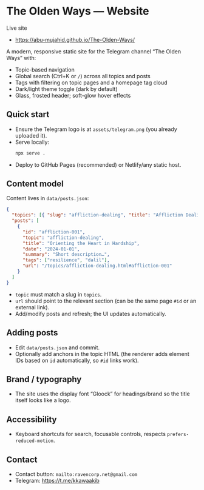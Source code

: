 # The Olden Ways — Website

Live site
- https://abu-mujahid.github.io/The-Olden-Ways/

A modern, responsive static site for the Telegram channel “The Olden Ways” with:
- Topic-based navigation
- Global search (Ctrl+K or `/`) across all topics and posts
- Tags with filtering on topic pages and a homepage tag cloud
- Dark/light theme toggle (dark by default)
- Glass, frosted header; soft-glow hover effects

## Quick start
- Ensure the Telegram logo is at `assets/telegram.png` (you already uploaded it).
- Serve locally:
  ```bash
  npx serve .
  ```
- Deploy to GitHub Pages (recommended) or Netlify/any static host.

## Content model
Content lives in `data/posts.json`:
```json
{
  "topics": [{ "slug": "affliction-dealing", "title": "Affliction Dealing" }],
  "posts": [
    {
      "id": "affliction-001",
      "topic": "affliction-dealing",
      "title": "Orienting the Heart in Hardship",
      "date": "2024-01-01",
      "summary": "Short description…",
      "tags": ["resilience", "dalīl"],
      "url": "/topics/affliction-dealing.html#affliction-001"
    }
  ]
}
```
- `topic` must match a slug in `topics`.
- `url` should point to the relevant section (can be the same page `#id` or an external link).
- Add/modify posts and refresh; the UI updates automatically.

## Adding posts
- Edit `data/posts.json` and commit.
- Optionally add anchors in the topic HTML (the renderer adds element IDs based on `id` automatically, so `#id` links work).

## Brand / typography
- The site uses the display font “Gloock” for headings/brand so the title itself looks like a logo.

## Accessibility
- Keyboard shortcuts for search, focusable controls, respects `prefers-reduced-motion`.

## Contact
- Contact button: `mailto:ravencorp.net@gmail.com`
- Telegram: https://t.me/kkawaakib